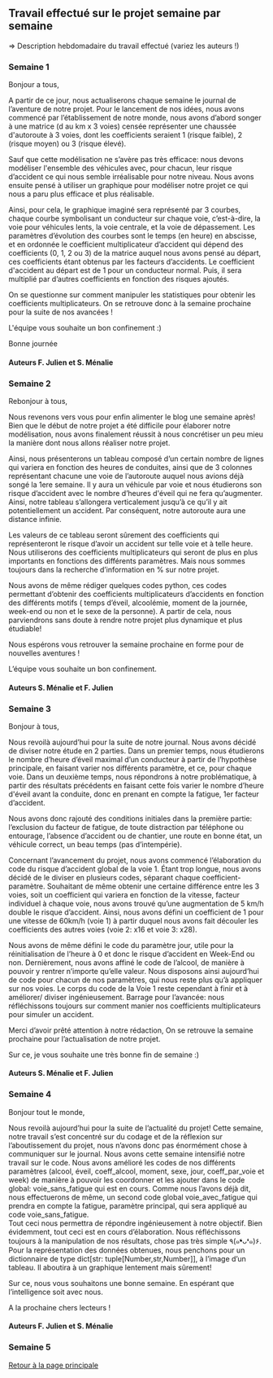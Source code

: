 ## Travail effectué sur le projet semaine par semaine

=> Description hebdomadaire du travail effectué (variez les auteurs !)

### Semaine 1

Bonjour a tous,

A partir de ce jour, nous actualiserons chaque semaine le journal de l’aventure de notre projet.
Pour le lancement de nos idées, nous avons commencé par l’établissement  de notre monde, nous avons d’abord  songer  à une matrice  (d au km x 3 voies) censée représenter une chaussée d'autoroute à 3 voies, dont les coefficients seraient 1 (risque faible), 2 (risque moyen) ou 3 (risque élevé). 

Sauf que cette modélisation ne s’avère pas très efficace: nous devons modéliser l'ensemble des véhicules avec, pour chacun, leur risque d’accident ce qui nous semble irréalisable pour notre niveau. Nous avons ensuite pensé à utiliser un graphique pour modéliser notre projet ce qui nous a paru plus efficace et plus réalisable.

Ainsi, pour cela, le graphique imaginé sera représenté par  3 courbes, chaque courbe symbolisant un conducteur sur chaque voie, c’est-à-dire, la voie pour véhicules lents, la voie centrale, et la voie de dépassement. Les paramètres d’évolution des courbes sont le temps (en heure) en abscisse, et en ordonnée  le coefficient multiplicateur d’accident qui dépend des coefficients (0, 1, 2 ou 3) de la matrice  auquel nous avons pensé au départ, ces coefficients étant obtenus par les facteurs d’accidents.
Le coefficient d'accident au départ est de 1 pour un conducteur normal. Puis, il sera multiplié par d’autres coefficients en fonction des risques ajoutés.

On se questionne sur comment manipuler les statistiques pour obtenir les coefficients multiplicateurs.
On se retrouve donc à la semaine prochaine pour la suite de nos avancées !

L'équipe vous souhaite un bon confinement :)

Bonne journée

#### Auteurs F. Julien et S. Ménalie

### Semaine 2

Rebonjour à tous, 

Nous revenons vers vous pour enfin alimenter le blog une semaine après!
Bien que le début de notre projet a été difficile pour élaborer notre modélisation, nous avons finalement réussit à nous concrétiser un peu mieu la manière dont nous allons réaliser notre projet.

Ainsi, nous présenterons un tableau composé d’un certain nombre de lignes qui variera en fonction des heures de conduites, ainsi que de 3 colonnes représentant chacune une voie de l’autoroute  auquel nous avions déjà songé la 1ere semaine.
Il y aura un véhicule par voie et nous étudierons son risque d’accident avec le nombre d’heures d'éveil qui ne fera qu’augmenter. 
Ainsi, notre tableau s’allongera verticalement jusqu’à ce qu’il y ait potentiellement un accident. 
Par conséquent, notre autoroute aura une distance infinie. 

Les valeurs de ce tableau seront sûrement  des coefficients qui représenteront le risque d’avoir un accident sur telle voie et à telle heure. Nous utiliserons des coefficients multiplicateurs qui seront de plus en plus importants en fonctions des différents paramètres. Mais nous sommes toujours dans la recherche d’information en % sur notre projet.

Nous avons de même rédiger quelques codes python, ces codes permettant d’obtenir des coefficients multiplicateurs d’accidents en fonction des différents motifs ( temps d’éveil, alcoolémie, moment de la journée, week-end ou non et le sexe de la personne). 
A partir de cela, nous parviendrons sans doute à rendre notre projet plus dynamique et plus étudiable!

Nous espérons vous retrouver la semaine prochaine en forme pour de nouvelles aventures !

L’équipe vous souhaite un bon confinement.

#### Auteurs S. Ménalie et F. Julien  

### Semaine 3

Bonjour à tous, 

Nous revoilà aujourd’hui pour la suite de notre journal.
Nous avons décidé de diviser notre étude en 2 parties.
Dans un premier temps, nous étudierons le nombre d’heure d’éveil maximal d’un conducteur à partir de l’hypothèse principale, en faisant varier nos différents paramètre, et ce, pour chaque voie. Dans un deuxième temps, nous répondrons à notre problématique, à partir des résultats précédents en faisant cette fois varier le nombre d’heure d'éveil avant la conduite, donc en prenant en compte la fatigue, 1er facteur d’accident.

Nous avons donc rajouté des conditions initiales dans la première partie: l’exclusion du facteur de fatigue, de toute distraction par téléphone ou entourage, l’absence d’accident ou de chantier, une route en bonne état, un véhicule correct, un beau temps (pas d’intempérie).

Concernant l’avancement du projet, nous avons commencé l’élaboration du code du risque d’accident global de la voie 1. Étant trop longue, nous avons décidé de le diviser en plusieurs codes, séparant chaque coefficient-paramètre.
Souhaitant de même obtenir une certaine différence entre les 3 voies, soit un coefficient qui variera en fonction de la vitesse, facteur individuel à chaque voie, nous avons trouvé qu’une augmentation de 5 km/h double le risque d’accident. Ainsi, nous avons défini un  coefficient de 1 pour une vitesse de 60km/h (voie 1) à partir duquel nous avons fait découler les coefficients des autres voies (voie 2: x16 et voie 3: x28).  

Nous avons de même défini le code du paramètre jour, utile pour la réinitialisation de l’heure à 0 et donc le risque d’accident en Week-End ou non. 
Dernièrement, nous avons affiné le code de l’alcool, de manière à pouvoir y rentrer n’importe qu’elle valeur. Nous disposons ainsi aujourd’hui de code pour chacun de nos paramètres, qui nous reste plus qu’à appliquer sur nos voies. 
Le corps du code de la Voie 1 reste cependant à finir et à améliorer/ diviser ingénieusement.
Barrage pour l’avancée: nous réfléchissons toujours sur comment manier nos coefficients multiplicateurs pour simuler un accident.

Merci d’avoir prêté attention à notre rédaction, 
On se retrouve la semaine prochaine pour l’actualisation de notre projet.

Sur ce, je vous souhaite une très bonne fin de semaine :) 

#### Auteurs S. Ménalie et F. Julien 


### Semaine 4

Bonjour tout le monde,

Nous revoilà aujourd’hui pour la suite de l’actualité du projet! 
Cette semaine, notre travail s’est concentré sur du codage et de la réflexion sur l’aboutissement du projet, nous n’avons donc pas énormément chose à communiquer sur le journal.
Nous avons cette semaine intensifié notre travail sur le code. Nous avons amélioré les codes de nos différents paramètres (alcool, éveil, coeff_alcool, moment, sexe, jour, coeff_par_voie et week) de manière à pouvoir  les coordonner et les ajouter dans le code global: voie_sans_fatigue qui est en cours. 
Comme nous l’avons déjà dit, nous effectuerons de même, un second code global voie_avec_fatigue qui prendra en compte la fatigue, paramètre principal, qui sera appliqué au code voie_sans_fatigue.  
Tout ceci nous permettra de répondre ingénieusement à notre objectif.
Bien évidemment, tout ceci est en cours d’élaboration. 
Nous réfléchissons toujours à la manipulation de nos résultats, chose pas très simple ٩(๑❛ᴗ❛๑)۶.  
Pour la représentation des données obtenues, nous penchons pour un dictionnaire de type dict[str: tuple[Number,str,Number]], à l’image d’un tableau. Il aboutira à un graphique lentement mais sûrement!

Sur ce, nous vous souhaitons une bonne semaine.
En espérant que l’intelligence soit avec nous.

A la prochaine chers lecteurs !

#### Auteurs F. Julien et S. Ménalie


### Semaine 5

<a href="index.html"> Retour à la page principale </a>
